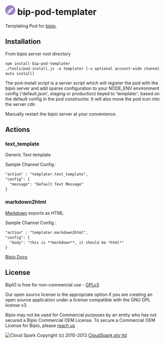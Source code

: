 ![Templater](templater.png) bip-pod-templater
=======

Templating Pod for [bipio](https://bip.io).  

## Installation

From bipio server root directory

    npm install bip-pod-templater
    ./tools/pod-install.js -a templater [-u optional account-wide channel auto install]

The pod-install script is a server script which will register the pod with the bipio server and add sparse
configuration to your NODE_ENV environment config ('default.json', staging or production)
keyed to 'templater', based on the default config in the pod constructor.  It will also move the
pod icon into the server cdn

Manually restart the bipio server at your convenience.

## Actions

### text_template

Generic Text template

Sample Channel Config :

```
"action" : "templater.text_template",
"config": {
  "message": "Default Text Message"
}
```

### markdown2html

[Markdown](http://daringfireball.net/projects/markdown/) exports as HTML

Sample Channel Config :

```
"action" : "templater.markdown2html",
"config": {
  "body": "this is **markdown**, it should be *html*"
}
```


[Bipio Docs](https://bip.io/docs/pods/templater)

## License

BipIO is free for non-commercial use - [GPLv3](http://www.gnu.org/copyleft/gpl.html)

Our open source license is the appropriate option if you are creating an open source application under a license compatible with the GNU GPL license v3. 

Bipio may not be used for Commercial purposes by an entity who has not secured a Bipio Commercial OEM License.  To secure a Commercial OEM License for Bipio,
please [reach us](mailto:enquiries@cloudspark.com.au)

![Cloud Spark](http://www.cloudspark.com.au/cdn/static/img/cs_logo.png "Cloud Spark - Rapid Web Stacks Built Beautifully")
Copyright (c) 2010-2013  [CloudSpark pty ltd](http://www.cloudspark.com.au)
